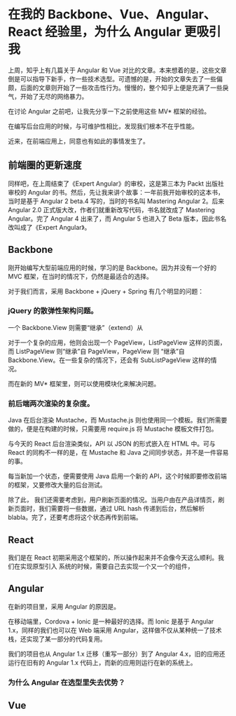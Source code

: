 在我的 Backbone、Vue、Angular、React 经验里，为什么 Angular 更吸引我
===

上周，知乎上有几篇关于 Angular 和 Vue 对比的文章。本来想着的是，这些文章倒是可以指导下新手，作一些技术选型。可遗憾的是，开始的文章失去了一些偏颇，后面的文章则开始了一些攻击性行为。慢慢的，整个知乎上便是充满了一些戾气，开始了无尽的网络暴力。

在讨论 Angular 之前吧，让我先分享一下之前使用这些 MV* 框架的经验。

在编写后台应用的时候，与可维护性相比，发现我们根本不在乎性能。

近来，在前端应用上，同意也有如此的事情发生了。

前端圈的更新速度
---

同样吧，在上周结束了《Expert Angular》的审校，这是第三本为 Packt 出版社审校的 Angular 的书。然后，先让我来讲个故事：一年前我开始审校的这本书，当时是基于 Angular 2 beta.4 写的，当时的书名叫 Mastering Angular 2。后来 Angular 2.0 正式版大改，作者们就重新改写代码，书名就改成了 Mastering Angular。完了 Angular 4 出来了，而 Angular 5 也进入了 Beta 版本，因此书名改叫成了《Expert Angular》。 ​​​​

Backbone
---

刚开始编写大型前端应用的时候，学习的是 Backbone。因为并没有一个好的 MVC 框架，在当时的情况下，仍然是最适合的选择。

对于我们而言，采用 Backbone + jQuery + Spring 有几个明显的问题：

### jQuery 的**散弹性架构**问题。

一个 Backbone.View 则需要“继承”（extend）从

对于一个复杂的应用，他则会出现一个 PageView，ListPageView 这样的页面，而 ListPageView 则“继承”自 PageView，PageView 则 “继承”自  Backbone.View。在一些复杂的情况下，还会有 SubListPageView 这样的情况。

而在新的 MV* 框架里，则可以使用模块化来解决问题。

### **前后端两次渲染的复杂度**。

Java 在后台渲染 Mustache，而 Mustache.js 则也使用同一个模板。我们所需要做的，便是在构建的时候，只需要用 require.js 将 Mustache 模板文件打包。

与今天的 React 后台渲染类似，API 以 JSON 的形式嵌入在 HTML 中。可与 React 的同构不一样的是，在 Mustache 和 Java 之间同步状态，并不是一件容易的事。

每当新加一个状态，便需要使用 Java 启用一个新的 API，这个时候即要修改前端的框架，又要修改大量的后台测试。

除了此， 我们还需要考虑到，用户刷新页面的情况。当用户由在产品详情页，刷新页面时，我们需要将一些数据，通过 URL hash 传递到后台，然后解析 blabla。完了，还要考虑将这个状态再传到前端。

React
---

我们是在 React 初期采用这个框架的，所以操作起来并不会像今天这么顺利。我们在实现原型引入 系统的时候，需要自己去实现一个又一个的组件，

Angular 
---

在新的项目里，采用 Angular 的原因是。

在移动端里，Cordova + Ionic 是一种最好的选择。而 Ionic 是基于 Angular 1.x，同样的我们也可以在 Web 端采用 Angular，这样做不仅从某种统一了技术栈，还实现了某一部分的代码复用。

我们的项目也从 Angular 1.x 迁移（重写一部分）到了 Angular 4.x，旧的应用还运行在旧有的 Angular 1.x 代码上，而新的应用则运行在新的系统上。

### 为什么 Angular 在选型里失去优势？

Vue
---


